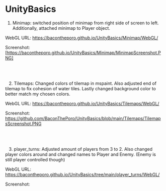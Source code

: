 # UnityBasics
1. Minimap: switched position of minimap from right side of screen to left. Additionally, attached minimap to Player object. 

WebGL URL: https://bacontheporo.github.io/UnityBasics/Minimap/WebGL/

Screenshot: [https://bacontheporo.github.io/UnityBasics/Minimap/MinimapScreenshot.PNG]

\
\
\
&nbsp;&nbsp;&nbsp;2. Tilemaps: Changed colors of tilemap in mspaint. Also adjusted end of tilemap to fix cohesion of water tiles. Lastly changed background color to better match my chosen colors. 

WebGL URL: https://bacontheporo.github.io/UnityBasics/Tilemaps/WebGL/

Screenshot: https://github.com/BaconThePoro/UnityBasics/blob/main/Tilemaps/TilemapsScreenshot.PNG
 
\
\
\
&nbsp;&nbsp;&nbsp;3. player_turns: Adjusted amount of players from 3 to 2. Also changed player colors around and changed names to Player and Enemy. (Enemy is still player controlled though)

WebGL URL: https://bacontheporo.github.io/UnityBasics/tree/main/player_turns/WebGL/

Screenshot: 
